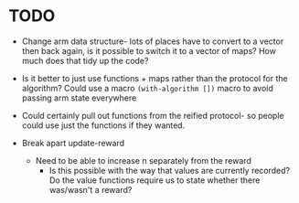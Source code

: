 # TODO

* Change arm data structure- lots of places have to convert to a vector then back again, is it possible to switch it to a vector of maps? How much does that tidy up the code?

* Is it better to just use functions + maps rather than the protocol for the algorithm? Could use a macro `(with-algorithm [])` macro to avoid passing arm state everywhere

* Could certainly pull out functions from the reified protocol- so people could use just the functions if they wanted.

* Break apart update-reward
  * Need to be able to increase n separately from the reward
    * Is this possible with the way that values are currently recorded? Do the value functions require us to state whether there was/wasn't a reward?